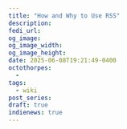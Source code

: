 ```yaml
---
title: "How and Why to Use RSS"
description: 
fedi_url: 
og_image: 
og_image_width: 
og_image_height: 
date: 2025-06-08T19:21:49-0400
octothorpes:
  - 
tags:
  - wiki
post_series: 
draft: true
indienews: true
---
```


<link rel="stylesheet" type="text/css" href="/styles/notes-photos.css">

<link rel="stylesheet" type="text/css" href="/styles/code/prism-perf-custom.css" />
<link rel="stylesheet" type="text/css" href="/styles/code/code-tweaks.css" />

<link rel="stylesheet" type="text/css" href="/styles/math/katex.min.css" />
